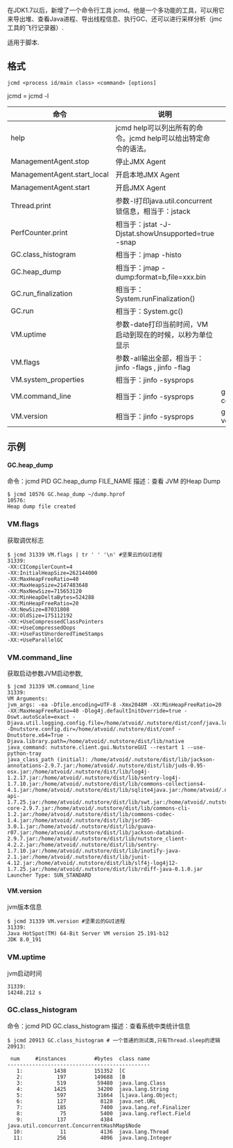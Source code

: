 在JDK1.7以后，新增了一个命令行工具 jcmd。他是一个多功能的工具，可以用它来导出堆、查看Java进程、导出线程信息、执行GC、还可以进行采样分析（jmc 工具的飞行记录器）.

适用于脚本.



## 格式

```shell
jcmd <process id/main class> <command> [options]
```

  jcmd  =  jcmd -l



| 命令                        | 说明                                                         |              |
| --------------------------- | ------------------------------------------------------------ | ------------ |
| help                        | jcmd help可以列出所有的命令。jcmd help<command>可以给出特定命令的语法。 |              |
| ManagementAgent.stop        | 停止JMX Agent                                                |              |
| ManagementAgent.start_local | 开启本地JMX Agent                                            |              |
| ManagementAgent.start       | 开启JMX Agent                                                |              |
| Thread.print                | 参数-l打印java.util.concurrent锁信息，相当于：jstack         |              |
| PerfCounter.print           | 相当于：jstat -J-Djstat.showUnsupported=true -snap           |              |
| GC.class_histogram          | 相当于：jmap -histo                                          |              |
| GC.heap_dump                | 相当于：jmap -dump:format=b,file=xxx.bin                     |              |
| GC.run_finalization         | 相当于：System.runFinalization()                             |              |
| GC.run                      | 相当于：System.gc()                                          |              |
| VM.uptime                   | 参数-date打印当前时间，VM启动到现在的时候，以秒为单位显示    |              |
| VM.flags                    | 参数-all输出全部，相当于：jinfo -flags , jinfo -flag         |              |
| VM.system_properties        | 相当于：jinfo  -sysprops                                     |              |
| VM.command_line             | 相当于：jinfo -sysprops                                      | grep command |
| VM.version                  | 相当于：jinfo -sysprops                                      | grep version |





## 示例

#### GC.heap_dump

命令：jcmd PID GC.heap_dump FILE_NAME
描述：查看 JVM 的Heap Dump

```shell
$ jcmd 10576 GC.heap_dump ~/dump.hprof
10576:
Heap dump file created
```





### VM.flags

获取调优标志

```shell
$ jcmd 31339 VM.flags | tr ' ' '\n' #坚果云的GUI进程
31339:
-XX:CICompilerCount=4
-XX:InitialHeapSize=262144000
-XX:MaxHeapFreeRatio=40
-XX:MaxHeapSize=2147483648
-XX:MaxNewSize=715653120
-XX:MinHeapDeltaBytes=524288
-XX:MinHeapFreeRatio=20
-XX:NewSize=87031808
-XX:OldSize=175112192
-XX:+UseCompressedClassPointers
-XX:+UseCompressedOops
-XX:+UseFastUnorderedTimeStamps
-XX:+UseParallelGC

```



### VM.command_line

获取启动参数JVM启动参数,

```shell
$ jcmd 31339 VM.command_line
31339:
VM Arguments:
jvm_args: -ea -Dfile.encoding=UTF-8 -Xmx2048M -XX:MinHeapFreeRatio=20 -XX:MaxHeapFreeRatio=40 -Dlog4j.defaultInitOverride=true -Dswt.autoScale=exact -Djava.util.logging.config.file=/home/atvoid/.nutstore/dist/conf/java.logging.properties -Dnutstore.config.dir=/home/atvoid/.nutstore/dist/conf -Dnutstore.x64=True -Djava.library.path=/home/atvoid/.nutstore/dist/lib/native 
java_command: nutstore.client.gui.NutstoreGUI --restart 1 --use-python-tray
java_class_path (initial): /home/atvoid/.nutstore/dist/lib/jackson-annotations-2.9.7.jar:/home/atvoid/.nutstore/dist/lib/juds-0.95-osx.jar:/home/atvoid/.nutstore/dist/lib/log4j-1.2.17.jar:/home/atvoid/.nutstore/dist/lib/sentry-log4j-1.7.10.jar:/home/atvoid/.nutstore/dist/lib/commons-collections4-4.1.jar:/home/atvoid/.nutstore/dist/lib/sqlite4java.jar:/home/atvoid/.nutstore/dist/lib/slf4j-api-1.7.25.jar:/home/atvoid/.nutstore/dist/lib/swt.jar:/home/atvoid/.nutstore/dist/lib/jackson-core-2.9.7.jar:/home/atvoid/.nutstore/dist/lib/commons-cli-1.2.jar:/home/atvoid/.nutstore/dist/lib/commons-codec-1.4.jar:/home/atvoid/.nutstore/dist/lib/jsr305-3.0.1.jar:/home/atvoid/.nutstore/dist/lib/guava-r07.jar:/home/atvoid/.nutstore/dist/lib/jackson-databind-2.9.7.jar:/home/atvoid/.nutstore/dist/lib/nutstore_client-4.2.2.jar:/home/atvoid/.nutstore/dist/lib/sentry-1.7.10.jar:/home/atvoid/.nutstore/dist/lib/inotify-java-2.1.jar:/home/atvoid/.nutstore/dist/lib/junit-4.12.jar:/home/atvoid/.nutstore/dist/lib/slf4j-log4j12-1.7.25.jar:/home/atvoid/.nutstore/dist/lib/rdiff-java-0.1.0.jar
Launcher Type: SUN_STANDARD

```



#### VM.version

jvm版本信息

```shell
$ jcmd 31339 VM.version #坚果云的GUI进程
31339:
Java HotSpot(TM) 64-Bit Server VM version 25.191-b12
JDK 8.0_191

```





### VM.uptime

jvm启动时间

```shell
31339:
14248.212 s
```



### GC.class_histogram

命令：jcmd PID GC.class_histogram
描述：查看系统中类统计信息

```shell
$ jcmd 20913 GC.class_histogram # 一个普通的测试类,只有Thread.sleep的逻辑
20913:

 num     #instances         #bytes  class name
----------------------------------------------
   1:          1438         151352  [C
   2:           197         149688  [B
   3:           519          59480  java.lang.Class
   4:          1425          34200  java.lang.String
   5:           597          31664  [Ljava.lang.Object;
   6:           127           8128  java.net.URL
   7:           185           7400  java.lang.ref.Finalizer
   8:            75           5400  java.lang.reflect.Field
   9:           137           4384  java.util.concurrent.ConcurrentHashMap$Node
  10:            11           4136  java.lang.Thread
  11:           256           4096  java.lang.Integer

```

